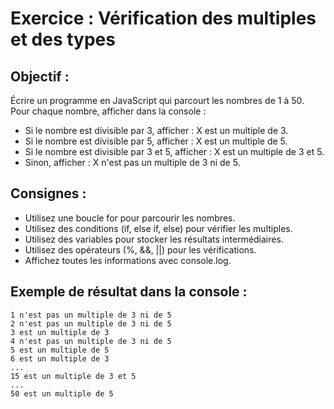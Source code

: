 # Exercice : Vérification des multiples et des types

## Objectif :

Écrire un programme en JavaScript qui parcourt les nombres de 1 à 50. Pour chaque nombre, afficher dans la console :

- Si le nombre est divisible par 3, afficher : X est un multiple de 3.
- Si le nombre est divisible par 5, afficher : X est un multiple de 5.
- Si le nombre est divisible par 3 et 5, afficher : X est un multiple de 3 et 5.
- Sinon, afficher : X n'est pas un multiple de 3 ni de 5.

## Consignes :

- Utilisez une boucle for pour parcourir les nombres.
- Utilisez des conditions (if, else if, else) pour vérifier les multiples.
- Utilisez des variables pour stocker les résultats intermédiaires.
- Utilisez des opérateurs (%, &&, ||) pour les vérifications.
- Affichez toutes les informations avec console.log.

## Exemple de résultat dans la console :

```
1 n'est pas un multiple de 3 ni de 5
2 n'est pas un multiple de 3 ni de 5
3 est un multiple de 3
4 n'est pas un multiple de 3 ni de 5
5 est un multiple de 5
6 est un multiple de 3
...
15 est un multiple de 3 et 5
...
50 est un multiple de 5
```